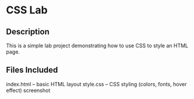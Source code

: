# CSS Lab

## Description
This is a simple lab project demonstrating how to use CSS to style an HTML page.

##  Files Included
index.html – basic HTML layout
style.css – CSS styling (colors, fonts, hover effect)
screenshot
  
